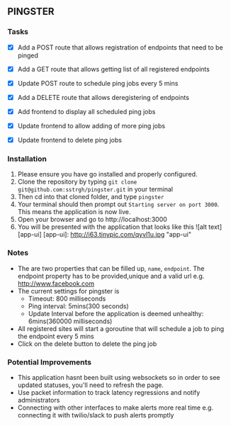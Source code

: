 ## PINGSTER

### Tasks

- [x] Add a POST route that allows registration of endpoints that need to be pinged
- [x] Add a GET route that allows getting list of all registered endpoints
- [x] Update POST route to schedule ping jobs every 5 mins
- [x] Add a DELETE route that allows deregistering of endpoints
- [X] Add frontend to display all scheduled ping jobs
- [X] Update frontend to allow adding of more ping jobs
- [X] Update frontend to delete ping jobs


### Installation

1. Please ensure you have go installed and properly configured.
2. Clone the repository by typing `git clone git@github.com:sstrgh/pingster.git` in your terminal
3. Then cd into that cloned folder, and type `pingster`
4. Your terminal should then prompt out `Starting server on port 3000`. This means the application is now live.
5. Open your browser and go to http://localhost:3000
6. You will be presented with the application that looks like this
![alt text][app-ui]
[app-ui]: http://i63.tinypic.com/qyvl1u.jpg "app-ui"


### Notes

- The are two properties that can be filled up, `name`, `endpoint`. The endpoint property has to be provided,unique and a valid url e.g. http://www.facebook.com
- The current settings for pingster is 
    - Timeout: 800 milliseconds
    - Ping interval: 5mins(300 seconds)
    - Update Interval before the application is deemed unhealthy: 6mins(360000 milliseconds)
- All registered sites will start a goroutine that will schedule a job to ping the endpoint every 5 mins
- Click on the delete button to delete the ping job

### Potential Improvements
 - This application hasnt been built using websockets so in order to see updated statuses, you'll need to refresh the page.
 - Use packet information to track latency regressions and notify administrators
 - Connecting with other interfaces to make alerts more real time e.g. connecting it with twilio/slack to push alerts promptly
